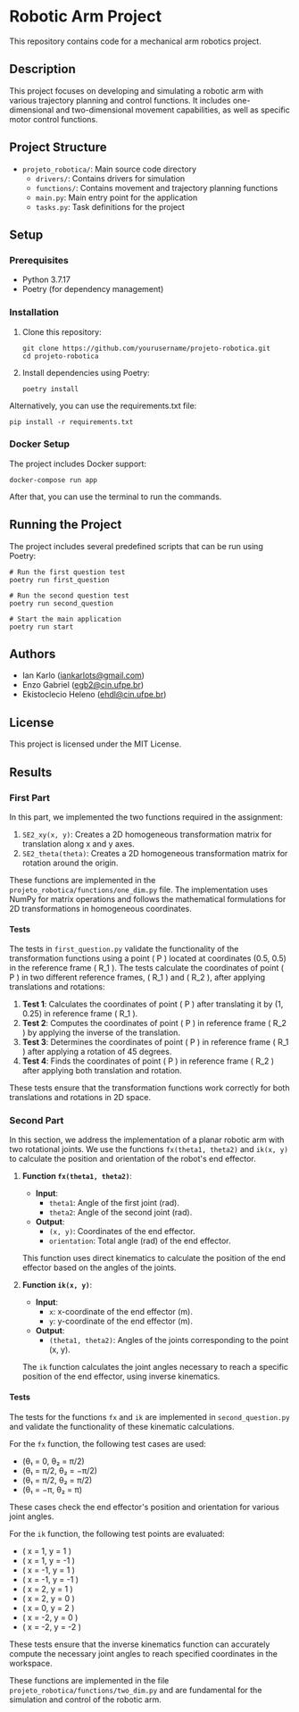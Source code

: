 # Robotic Arm Project

This repository contains code for a mechanical arm robotics project.

## Description

This project focuses on developing and simulating a robotic arm with various trajectory planning and control functions. It includes one-dimensional and two-dimensional movement capabilities, as well as specific motor control functions.

## Project Structure

- `projeto_robotica/`: Main source code directory
  - `drivers/`: Contains drivers for simulation
  - `functions/`: Contains movement and trajectory planning functions
  - `main.py`: Main entry point for the application
  - `tasks.py`: Task definitions for the project

## Setup

### Prerequisites

- Python 3.7.17
- Poetry (for dependency management)

### Installation

1. Clone this repository:
   ```
   git clone https://github.com/yourusername/projeto-robotica.git
   cd projeto-robotica
   ```

2. Install dependencies using Poetry:
   ```
   poetry install
   ```

Alternatively, you can use the requirements.txt file:
```
pip install -r requirements.txt
```

### Docker Setup

The project includes Docker support:

```
docker-compose run app
```

After that, you can use the terminal to run the commands.

## Running the Project

The project includes several predefined scripts that can be run using Poetry:

```
# Run the first question test
poetry run first_question

# Run the second question test
poetry run second_question

# Start the main application
poetry run start
```

## Authors

- Ian Karlo (iankarlots@gmail.com)
- Enzo Gabriel (egb2@cin.ufpe.br)
- Ekistoclecio Heleno (ehdl@cin.ufpe.br)

## License

This project is licensed under the MIT License.


## Results

### First Part
In this part, we implemented the two functions required in the assignment:

1. `SE2_xy(x, y)`: Creates a 2D homogeneous transformation matrix for translation along x and y axes.
2. `SE2_theta(theta)`: Creates a 2D homogeneous transformation matrix for rotation around the origin.

These functions are implemented in the `projeto_robotica/functions/one_dim.py` file. The implementation uses NumPy for matrix operations and follows the mathematical formulations for 2D transformations in homogeneous coordinates.

#### Tests
The tests in `first_question.py` validate the functionality of the transformation functions using a point \( P \) located at coordinates (0.5, 0.5) in the reference frame \( R_1 \). The tests calculate the coordinates of point \( P \) in two different reference frames, \( R_1 \) and \( R_2 \), after applying translations and rotations:

1. **Test 1**: Calculates the coordinates of point \( P \) after translating it by (1, 0.25) in reference frame \( R_1 \).
2. **Test 2**: Computes the coordinates of point \( P \) in reference frame \( R_2 \) by applying the inverse of the translation.
3. **Test 3**: Determines the coordinates of point \( P \) in reference frame \( R_1 \) after applying a rotation of 45 degrees.
4. **Test 4**: Finds the coordinates of point \( P \) in reference frame \( R_2 \) after applying both translation and rotation.

These tests ensure that the transformation functions work correctly for both translations and rotations in 2D space.

### Second Part
In this section, we address the implementation of a planar robotic arm with two rotational joints. We use the functions `fx(theta1, theta2)` and `ik(x, y)` to calculate the position and orientation of the robot's end effector.

1. **Function `fx(theta1, theta2)`**:
   - **Input**: 
     - `theta1`: Angle of the first joint (rad).
     - `theta2`: Angle of the second joint (rad).
   - **Output**: 
     - `(x, y)`: Coordinates of the end effector.
     - `orientation`: Total angle (rad) of the end effector.

   This function uses direct kinematics to calculate the position of the end effector based on the angles of the joints.

2. **Function `ik(x, y)`**:
   - **Input**: 
     - `x`: x-coordinate of the end effector (m).
     - `y`: y-coordinate of the end effector (m).
   - **Output**: 
     - `(theta1, theta2)`: Angles of the joints corresponding to the point (x, y).

   The `ik` function calculates the joint angles necessary to reach a specific position of the end effector, using inverse kinematics.

#### Tests
The tests for the functions `fx` and `ik` are implemented in `second_question.py` and validate the functionality of these kinematic calculations. 

For the `fx` function, the following test cases are used:
- (θ₁ = 0, θ₂ = π/2)  
- (θ₁ = π/2, θ₂ = −π/2)  
- (θ₁ = π/2, θ₂ = π/2)  
- (θ₁ = −π, θ₂ = π)

These cases check the end effector's position and orientation for various joint angles.

For the `ik` function, the following test points are evaluated:

- ( x = 1, y = 1 )
- ( x = 1, y = -1 )
- ( x = -1, y = 1 )
- ( x = -1, y = -1 )
- ( x = 2, y = 1 )
- ( x = 2, y = 0 )
- ( x = 0, y = 2 )
- ( x = -2, y = 0 )
- ( x = -2, y = -2 )

These tests ensure that the inverse kinematics function can accurately compute the necessary joint angles to reach specified coordinates in the workspace.

These functions are implemented in the file `projeto_robotica/functions/two_dim.py` and are fundamental for the simulation and control of the robotic arm.

